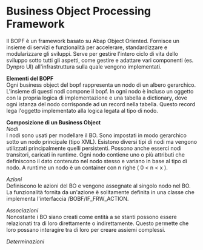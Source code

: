 <h1>Business Object Processing Framework</h1>

Il BOPF è un framework basato su Abap Object Oriented. Fornisce un insieme di servizi e funzionalità per accelerare, standardizzare e modularizzare gli sviluppi. Serve per gestire l'intero ciclo di vita dello sviluppo sotto tutti gli aspetti, come gestire e adattare vari componenti (es. Dynpro UI) all'infrastruttura sulla quale vengono implementati.

**Elementi del BOPF**   
Ogni business object del bopf rappresenta un nodo di un albero gerarchico. L'insieme di questi nodi compone il bopf. In ogni nodo è incluso un oggetto con la propria logica di implementazione e una tabella a dictionary, dove ogni istanza del nodo corrisponde ad un record nella tabella. Questo record lega l'oggetto implementato alla logica legata al tipo di nodo.

**Composizione di un Business Object**   
*Nodi*   
I nodi sono usati per modellare il BO. Sono impostati in modo gerarchico sotto un nodo principale (tipo XML).
Esistono diversi tipi di nodi ma vengono utilizzati principalmente quelli persistenti. Possono anche esserci nodi transitori, caricati in runtime.
Ogni nodo contiene uno o più attributi che definiscono il dato contenuto nel nodo stesso e variano in base al tipo di nodo. A runtime un nodo è un container con n righe ( 0 < n < x ).

*Azioni*   
Definiscono le azioni del BO e vengono assegnate al singolo nodo nel BO. La funzionalità fornita da un'azione è solitamente definita in una classe che implementa l'interfaccia /BOBF/IF_FRW_ACTION.

*Associazioni*   
Nonostante i BO siano creati come entità a se stanti possono essere relazionati tra di loro direttamente o indirettamente.
Questo permette che loro possano interagire tra di loro per creare assiemi complessi.

*Determinazioni*   

